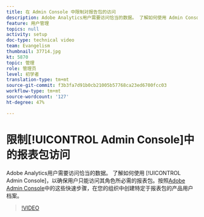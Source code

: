 ```yaml
---
title: 在 Admin Console 中限制对报告包的访问
description: Adobe Analytics用户需要访问恰当的数据。 了解如何使用 Admin Console，以确保用户只能访问其角色所必需的报表包。按照Adobe Admin Console中的这些快速步骤，在您的组织中创建特定于报表包的产品用户档案。
feature: 用户管理
topics: null
activity: setup
doc-type: technical video
team: Evangelism
thumbnail: 37714.jpg
kt: 5870
topic: 管理
role: 管理员
level: 初学者
translation-type: tm+mt
source-git-commit: f3b3fa7d91b0cb21005b57768ca23ed6700fcc03
workflow-type: tm+mt
source-wordcount: '127'
ht-degree: 47%

---
```



# 限制[!UICONTROL Admin Console]中的报表包访问

Adobe Analytics用户需要访问恰当的数据。 了解如何使用 [!UICONTROL Admin Console]，以确保用户只能访问其角色所必需的报表包。按照[Adobe Admin Console](https://adminconsole.adobe.com/)中的这些快速步骤，在您的组织中创建特定于报表包的产品用户档案。

>[!VIDEO](https://video.tv.adobe.com/v/37714/?quality=12&learn=on)
